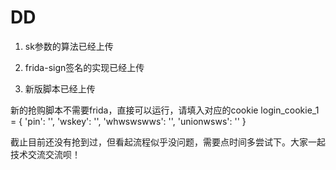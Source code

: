 # DD
1. sk参数的算法已经上传

2. frida-sign签名的实现已经上传

3. 新版脚本已经上传

新的抢购脚本不需要frida，直接可以运行，请填入对应的cookie
login_cookie_1 = {
   'pin': '',
   'wskey': '',
   'whwswswws': '',
   'unionwsws': ''
}

截止目前还没有抢到过，但看起流程似乎没问题，需要点时间多尝试下。大家一起技术交流交流呗！

 
 
